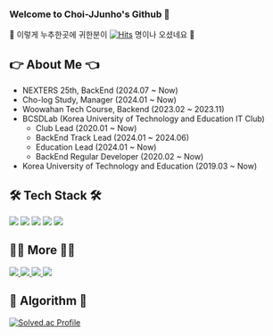 ### Welcome to Choi-JJunho's Github 👋

👀 이렇게 누추한곳에 귀한분이 
  [![Hits](https://hits.seeyoufarm.com/api/count/incr/badge.svg?url=https%3A%2F%2Fgithub.com%2FChoi-JJunho&count_bg=%2358CB36&title_bg=%23555555&icon=buzzfeed.svg&icon_color=%23FFFFFF&title=hits&edge_flat=false)](https://hits.seeyoufarm.com) 
  명이나 오셨네요 👀
  
  ## 👉 About Me 👈

-  NEXTERS 25th, BackEnd (2024.07 ~ Now)
-  Cho-log Study, Manager (2024.01 ~ Now)
-  Woowahan Tech Course, Backend (2023.02 ~ 2023.11)
-  BCSDLab (Korea University of Technology and Education IT Club)
    -  Club Lead (2020.01 ~ Now)
    -  BackEnd Track Lead (2024.01 ~ 2024.06)
    -  Education Lead (2024.01 ~ Now)
    -  BackEnd Regular Developer (2020.02 ~ Now)
-  Korea University of Technology and Education (2019.03 ~ Now)

  ## 🛠 Tech Stack 🛠

  <div>
    <img src="https://img.shields.io/badge/Java-007396?style=flat-square&logo=java&logoColor=white"/> 
    <img src="https://img.shields.io/badge/Spring-6DB33F?style=flat-square&logo=Spring&logoColor=white"/> 
    <img src="https://img.shields.io/badge/Spring%20Boot-6DB33F?style=flat-square&logo=SpringBoot&logoColor=white"/> 
    <img src="https://img.shields.io/badge/MySQL-4479A1?style=flat-square&logo=MySQL&logoColor=white"/>
    <img src="https://img.shields.io/badge/AWS-232F3E?style=flat-square&logo=Amazon%20AWS&logoColor=white"/>

  </div>
  
  ## 🙋‍♂️ More 🙋‍♂️
  
  <div>
    <a href="https://everydayidid.tistory.com/">
       <img src="https://img.shields.io/badge/Tistory-000000?style=flat-square&logo=Blogger&logoColor=white"/>
    </a>
    <a href="https://velog.io/@junho5336">
      <img src="https://img.shields.io/badge/Velog-019733?style=flat-square&logo=V&logoColor=white"/>
    </a>
    <a href="https://www.instagram.com/mr_jjune/">
      <img src="https://img.shields.io/badge/Instagram-E4405F?style=flat-square&logo=Instagram&logoColor=white"/> 
    </a>
    <a href="https://www.facebook.com/profile.php?id=100010011462344">
      <img src="https://img.shields.io/badge/Facebook-1877F2?style=flat-square&logo=Facebook&logoColor=white"/> 
    </a>
    
    
  </div>
  
  ## 🥇 Algorithm 🥇
  
  [![Solved.ac Profile](http://mazassumnida.wtf/api/v2/generate_badge?boj=junho5336)](https://solved.ac/junho5336/)
